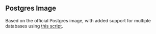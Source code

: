 ## Postgres Image

Based on the official Postgres image, with added support for multiple databases using [this script](https://github.com/mrts/docker-postgresql-multiple-databases).

